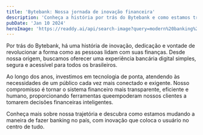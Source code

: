 ```yaml
---
title: 'Bytebank: Nossa jornada de inovação financeira'
description: 'Conheça a história por trás do Bytebank e como estamos transformando a experiência bancária digital no país.'
pubDate: 'Jan 10 2024'
heroImage: 'https://readdy.ai/api/search-image?query=modern%20banking%20innovation%20journey%20with%20clean%20professional%20background%20showing%20digital%20transformation%20office%20environment%20with%20team%20collaboration%20and%20technology&width=400&height=250&seq=blog-post-2&orientation=landscape'
---
```


Por trás do Bytebank, há uma história de inovação, dedicação e vontade de revolucionar a forma como as pessoas lidam com suas finanças. Desde nossa origem, buscamos oferecer uma experiência bancária digital simples, segura e acessível para todos os brasileiros.  

Ao longo dos anos, investimos em tecnologia de ponta, atendendo às necessidades de um público cada vez mais conectado e exigente. Nosso compromisso é tornar o sistema financeiro mais transparente, eficiente e humano, proporcionando ferramentas queempoderam nossos clientes a tomarem decisões financeiras inteligentes.  

Conheça mais sobre nossa trajetória e descubra como estamos mudando a maneira de fazer banking no país, com inovação que coloca o usuário no centro de tudo.